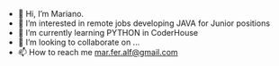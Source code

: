 - 👋 Hi, I’m Mariano.
- 👀 I’m interested in remote jobs developing JAVA for Junior positions
- 🌱 I’m currently learning PYTHON in CoderHouse
- 💞️ I’m looking to collaborate on ...
- 📫 How to reach me mar.fer.alf@gmail.com

<!---
gambetax/gambetax is a ✨ special ✨ repository because its `README.md` (this file) appears on your GitHub profile.
You can click the Preview link to take a look at your changes.
--->
